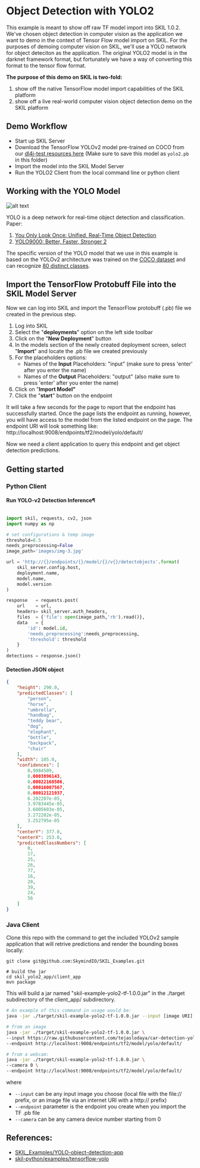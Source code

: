 # Object Detection with YOLO2

This example is meant to show off raw TF model import into SKIL 1.0.2. We've chosen object detection in computer vision as the application we want to demo in the context of Tensor Flow model import on SKIL. For the purposes of demoing computer vision on SKIL, we'll use a YOLO network for object deteciton as the application. The original YOLO2 model is in the darknet framework format, but fortunately we have a way of converting this format to the tensor flow format.

**The purpose of this demo on SKIL is two-fold:**
1. show off the native TensorFlow model import capabilities of the SKIL platform
2. show off a live real-world computer vision object detection demo on the SKIL platform


## Demo Workflow
* Start up SKIL Server
* Download the TensorFlow YOLOv2 model pre-trained on COCO from our  [dl4j-test resources here](https://github.com/deeplearning4j/dl4j-test-resources/blob/681a0cf2e9edb62c88a5dc41f7516e3b1dff3f19/src/main/resources/tf_graphs/examples/yolov2_608x608/frozen_model.pb) (Make sure to save this model as `yolo2.pb` in this folder)
* Import the model into the SKIL Model Server
* Run the YOLO2 Client from the local command line or python client

## Working with the YOLO Model

![alt text](https://pjreddie.com/media/image/model2.png "Image Courtesy of YOLO Website")

YOLO is a deep network for real-time object detection and classification. 
Paper: 
1. [You Only Look Once: Unified, Real-Time Object Detection](https://arxiv.org/pdf/1506.02640.pdf)
2. [YOLO9000: Better, Faster, Stronger 2](https://arxiv.org/pdf/1612.08242.pdf)

The specific version of the YOLO model that we use in this example is based on the YOLOv2 architecture was trained on the [COCO dataset](http://cocodataset.org/#home) and can recognize [80 distinct classes](https://github.com/pjreddie/darknet/blob/master/data/coco.names).

## Import the TensorFlow Protobuff File into the SKIL Model Server

Now we can log into SKIL and import the TensorFlow protobuff (.pb) file we created in the previous step.

1. Log into SKIL
2. Select the "**deployments**" option on the left side toolbar
3. Click on the "**New Deployment**" button
4. In the models section of the newly created deployment screen, select "**Import**" and locate the .pb file we created previously
5. For the placeholders options:
   * Names of the **Input** Placeholders: "input" (make sure to press 'enter' after you enter the name)
   * Names of the **Output** Placeholders: "output" (also make sure to press 'enter' after you enter the name)
6. Click on "**Import Model"** 
7. Click the "**start**" button on the endpoint

It will take a few seconds for the page to report that the endpoint has successfully started. Once the page lists the endpoint as running, however, you will have access to the model from the listed endpoint on the page. The endpoint URI will look something like: http://localhost:9008/endpoints/tf2/model/yolo/default/

Now we need a client application to query this endpoint and get object detection predictions.

## Getting started

### Python Client

#### Run YOLO-v2 Detection Inference¶
```python

import skil, requests, cv2, json
import numpy as np

# set configurations & temp image
threshold=0.5
needs_preprocessing=False
image_path='images/img-3.jpg'

url = 'http://{}/endpoints/{}/model/{}/v{}/detectobjects'.format(
    skil_server.config.host,
    deployment.name,
    model.name,
    model.version
)

response   = requests.post(
    url    = url,
    headers= skil_server.auth_headers,
    files  = {'file': open(image_path,'rb').read()},
    data   = {
        'id': model.id,
        'needs_preprocessing':needs_preprocessing,
        'threshold': threshold
    }
)
detections = response.json()
```

#### Detection JSON object
```json
{
    "height": 290.0,
    "predictedClasses": [
        "person",
        "horse",
        "umbrella",
        "handbag",
        "teddy bear",
        "dog",
        "elephant",
        "bottle",
        "backpack",
        "chair"
    ],
    "width": 105.0,
    "confidences": [
        0.9984509,
        0.0003896143,
        0.00022168506,
        0.00016007567,
        0.00012121937,
        6.202207e-05,
        3.9783445e-05,
        3.6805603e-05,
        3.272282e-05,
        3.252795e-05
    ],
    "centerY": 377.0,
    "centerX": 253.0,
    "predictedClassNumbers": [
        0,
        17,
        25,
        26,
        77,
        16,
        20,
        39,
        24,
        56
    ]
}
```

###  Java Client
Clone this repo with the command to get the included YOLOv2 sample application that will retrive predictions and render the bounding boxes locally:
```
git clone git@github.com:SkymindIO/SKIL_Examples.git

# build the jar
cd skil_yolo2_app/client_app
mvn package
```

This will build a jar named "skil-example-yolo2-tf-1.0.0.jar" in the ./target subdirectory of the client_app/ subdirectory.

```bash
# An example of this command in usage would be:
java -jar ./target/skil-example-yolo2-tf-1.0.0.jar --input [image URI] --endpoint [SKIL Endpoint URI]

# from an image
java -jar ./target/skil-example-yolo2-tf-1.0.0.jar \
--input https://raw.githubusercontent.com/tejaslodaya/car-detection-yolo/master/images/0012.jpg \
--endpoint http://localhost:9008/endpoints/tf2/model/yolo/default/

# from a webcam:
java -jar ./target/skil-example-yolo2-tf-1.0.0.jar \
--camera 0 \
--endpoint http://localhost:9008/endpoints/tf2/model/yolo/default/
```

where

* `--input` can be any input image you choose (local file with the file:// prefix, or an image file via an internet URI with a http:// prefix)
* `--endpoint` parameter is the endpoint you create when you import the TF .pb file
* `--camera` can be any camera device number starting from 0

## References:
* [SKIL_Examples/YOLO-object-detection-app](https://github.com/SkymindIO/SKIL_Examples/tree/master/YOLO-object-detection-app)
* [skil-python/examples/tensorflow-yolo](https://github.com/SkymindIO/skil-python/tree/master/examples/tensorflow-yolo)